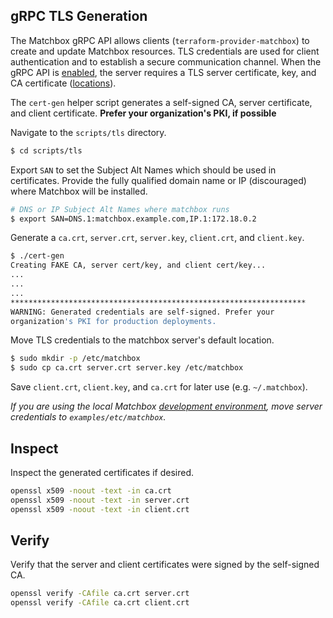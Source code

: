 ## gRPC TLS Generation

The Matchbox gRPC API allows clients (`terraform-provider-matchbox`) to create and update Matchbox resources. TLS credentials are used for client authentication and to establish a secure communication channel. When the gRPC API is [enabled](../../Documentation/deployment.md#customization), the server requires a TLS server certificate, key, and CA certificate ([locations](../../Documentation/config.md#files-and-directories)).

The `cert-gen` helper script generates a self-signed CA, server certificate, and client certificate. **Prefer your organization's PKI, if possible**

Navigate to the `scripts/tls` directory.

```sh
$ cd scripts/tls
```

Export `SAN` to set the Subject Alt Names which should be used in certificates. Provide the fully qualified domain name or IP (discouraged) where Matchbox will be installed.

```sh
# DNS or IP Subject Alt Names where matchbox runs
$ export SAN=DNS.1:matchbox.example.com,IP.1:172.18.0.2
```

Generate a `ca.crt`, `server.crt`, `server.key`, `client.crt`, and `client.key`.

```sh
$ ./cert-gen
Creating FAKE CA, server cert/key, and client cert/key...
...
...
...
******************************************************************
WARNING: Generated credentials are self-signed. Prefer your
organization's PKI for production deployments.
```

Move TLS credentials to the matchbox server's default location.

```sh
$ sudo mkdir -p /etc/matchbox
$ sudo cp ca.crt server.crt server.key /etc/matchbox
```

Save `client.crt`, `client.key`, and `ca.crt` for later use (e.g. `~/.matchbox`).

*If you are using the local Matchbox [development environment](../../Documentation/getting-started-docker.md), move server credentials to `examples/etc/matchbox`.*

## Inspect

Inspect the generated certificates if desired.

```sh
openssl x509 -noout -text -in ca.crt
openssl x509 -noout -text -in server.crt
openssl x509 -noout -text -in client.crt
```

## Verify

Verify that the server and client certificates were signed by the self-signed CA.

```sh
openssl verify -CAfile ca.crt server.crt
openssl verify -CAfile ca.crt client.crt
```
